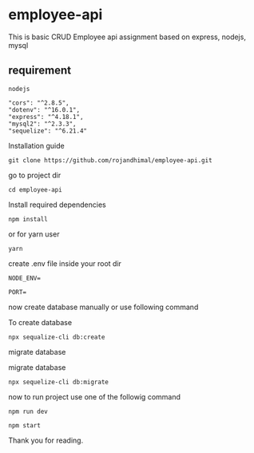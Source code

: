 # employee-api
This is basic CRUD Employee api assignment based on express, nodejs, mysql

## requirement
```
nodejs
```

```
"cors": "^2.8.5",
"dotenv": "^16.0.1",
"express": "^4.18.1",
"mysql2": "^2.3.3",
"sequelize": "^6.21.4"
```

Installation guide

``` git clone https://github.com/rojandhimal/employee-api.git ```

go to project dir

```cd employee-api```

Install required dependencies

```npm install```

or for yarn user

``` yarn ```

create .env file inside your root dir 

```
NODE_ENV=

PORT=
```

now create database manually or use following command

To create database

```npx sequalize-cli db:create ```

migrate database

migrate database

```npx sequelize-cli db:migrate```


now to run project use one of the followig command

``` npm run dev ```

``` npm start ```

Thank you for reading. 
